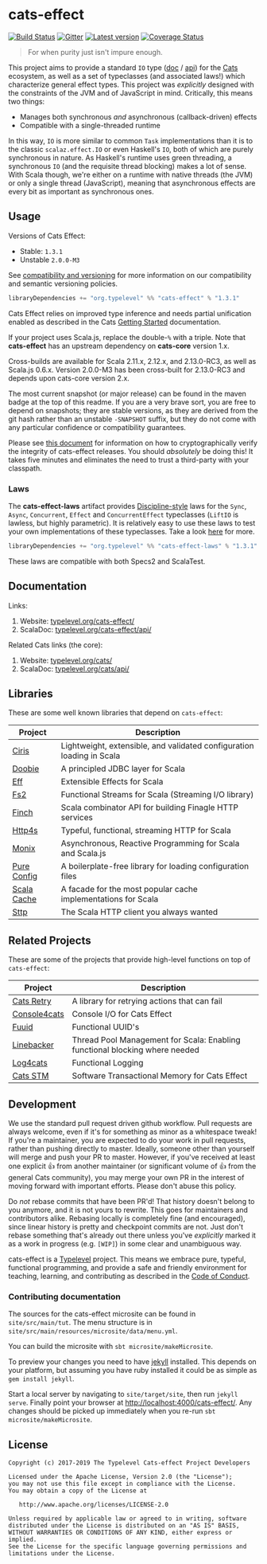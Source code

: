 # cats-effect

[![Build Status](https://travis-ci.org/typelevel/cats-effect.svg?branch=master)](https://travis-ci.org/typelevel/cats-effect) [![Gitter](https://img.shields.io/gitter/room/typelevel/cats-effect.svg)](https://gitter.im/typelevel/cats-effect) [![Latest version](https://index.scala-lang.org/typelevel/cats-effect/cats-effect/latest.svg?color=orange)](https://index.scala-lang.org/typelevel/cats-effect/cats-effect) [![Coverage Status](https://codecov.io/gh/typelevel/cats-effect/coverage.svg?branch=master)](https://codecov.io/gh/typelevel/cats-effect?branch=master)

> For when purity just isn't impure enough.

This project aims to provide a standard `IO` type ([doc](https://typelevel.org/cats-effect/datatypes/io.html) / [api](https://typelevel.org/cats-effect/api/cats/effect/IO.html)) for the [Cats](http://typelevel.org/cats/) ecosystem, as well as a set of typeclasses (and associated laws!) which characterize general effect types. This project was *explicitly* designed with the constraints of the JVM and of JavaScript in mind. Critically, this means two things:

- Manages both synchronous *and* asynchronous (callback-driven) effects
- Compatible with a single-threaded runtime

In this way, `IO` is more similar to common `Task` implementations than it is to the classic `scalaz.effect.IO` or even Haskell's `IO`, both of which are purely synchronous in nature. As Haskell's runtime uses green threading, a synchronous `IO` (and the requisite thread blocking) makes a lot of sense. With Scala though, we're either on a runtime with native threads (the JVM) or only a single thread (JavaScript), meaning that asynchronous effects are every bit as important as synchronous ones.

## Usage

Versions of Cats Effect:

- Stable: `1.3.1`
- Unstable `2.0.0-M3`

See [compatibility and versioning](https://github.com/typelevel/cats-effect/blob/master/versioning.md) for more information on our compatibility and semantic versioning policies.

```sbt
libraryDependencies += "org.typelevel" %% "cats-effect" % "1.3.1"
```

Cats Effect relies on improved type inference and needs partial unification enabled as described in the Cats [Getting Started](https://github.com/typelevel/cats#getting-started) documentation.

If your project uses Scala.js, replace the double-`%` with a triple. Note that **cats-effect** has an upstream dependency on **cats-core** version 1.x.

Cross-builds are available for Scala 2.11.x, 2.12.x, and 2.13.0-RC3, as well as Scala.js 0.6.x. Version 2.0.0-M3 has been cross-built for 2.13.0-RC3 and depends upon cats-core version 2.x.

The most current snapshot (or major release) can be found in the maven badge at the top of this readme. If you are a very brave sort, you are free to depend on snapshots; they are stable versions, as they are derived from the git hash rather than an unstable `-SNAPSHOT` suffix, but they do not come with any particular confidence or compatibility guarantees.

Please see [this document](https://github.com/typelevel/cats-effect/blob/master/verifying-releases.md) for information on how to cryptographically verify the integrity of cats-effect releases. You should *absolutely* be doing this! It takes five minutes and eliminates the need to trust a third-party with your classpath.

### Laws

The **cats-effect-laws** artifact provides [Discipline-style](https://github.com/typelevel/discipline) laws for the `Sync`, `Async`, `Concurrent`, `Effect` and `ConcurrentEffect` typeclasses (`LiftIO` is lawless, but highly parametric). It is relatively easy to use these laws to test your own implementations of these typeclasses. Take a look [here](https://github.com/typelevel/cats-effect/tree/master/laws/shared/src/main/scala/cats/effect/laws) for more.

```sbt
libraryDependencies += "org.typelevel" %% "cats-effect-laws" % "1.3.1" % "test"
```

These laws are compatible with both Specs2 and ScalaTest.

## Documentation

Links:

1. Website: [typelevel.org/cats-effect/](https://typelevel.org/cats-effect/)
2. ScalaDoc: [typelevel.org/cats-effect/api/](https://typelevel.org/cats-effect/api/)

Related Cats links (the core):

1. Website: [typelevel.org/cats/](https://typelevel.org/cats/)
2. ScalaDoc: [typelevel.org/cats/api/](https://typelevel.org/cats/api/)

## Libraries

These are some well known libraries that depend on `cats-effect`:

| Project | Description |
| ------- | ----------- |
| [Ciris](https://cir.is) | Lightweight, extensible, and validated configuration loading in Scala |
| [Doobie](http://tpolecat.github.io/doobie/) | A principled JDBC layer for Scala |
| [Eff](http://atnos-org.github.io/eff/) | Extensible Effects for Scala |
| [Fs2](https://functional-streams-for-scala.github.io/fs2/) | Functional Streams for Scala (Streaming I/O library) |
| [Finch](https://finagle.github.io/finch/) | Scala combinator API for building Finagle HTTP services |
| [Http4s](http://http4s.org/) | Typeful, functional, streaming HTTP for Scala |
| [Monix](https://monix.io/) | Asynchronous, Reactive Programming for Scala and Scala.js |
| [Pure Config](https://pureconfig.github.io/) | A boilerplate-free library for loading configuration files |
| [Scala Cache](https://cb372.github.io/scalacache/) | A facade for the most popular cache implementations for Scala |
| [Sttp](http://sttp.readthedocs.io/en/latest/) | The Scala HTTP client you always wanted |

## Related Projects

These are some of the projects that provide high-level functions on top of `cats-effect`:

| Project | Description |
| ------- | ----------- |
| [Cats Retry](https://github.com/cb372/cats-retry) | A library for retrying actions that can fail |
| [Console4cats](https://gvolpe.github.io/console4cats/) | Console I/O for Cats Effect |
| [Fuuid](https://christopherdavenport.github.io/fuuid/) | Functional UUID's |
| [Linebacker](https://christopherdavenport.github.io/linebacker/) | Thread Pool Management for Scala: Enabling functional blocking where needed |
| [Log4cats](https://christopherdavenport.github.io/log4cats/) | Functional Logging |
| [Cats STM](https://timwspence.github.io/cats-stm/) | Software Transactional Memory for Cats Effect |

## Development

We use the standard pull request driven github workflow. Pull requests are always welcome, even if it's for something as minor as a whitespace tweak! If you're a maintainer, you are expected to do your work in pull requests, rather than pushing directly to master. Ideally, someone other than yourself will merge and push your PR to master. However, if you've received at least one explicit 👍 from another maintainer (or significant volume of 👍 from the general Cats community), you may merge your own PR in the interest of moving forward with important efforts. Please don't abuse this policy.

Do *not* rebase commits that have been PR'd! That history doesn't belong to you anymore, and it is not yours to rewrite. This goes for maintainers and contributors alike. Rebasing locally is completely fine (and encouraged), since linear history is pretty and checkpoint commits are not. Just don't rebase something that's already out there unless you've *explicitly* marked it as a work in progress (e.g. `[WIP]`) in some clear and unambiguous way.

cats-effect is a [Typelevel](http://typelevel.org/) project. This means we embrace pure, typeful, functional programming, and provide a safe and friendly environment for teaching, learning, and contributing as described in the [Code of Conduct].

### Contributing documentation

The sources for the cats-effect microsite can be found in `site/src/main/tut`.
The menu structure is in `site/src/main/resources/microsite/data/menu.yml`.

You can build the microsite with `sbt microsite/makeMicrosite`.

To preview your changes you need to have
[jekyll](https://github.com/jekyll/jekyll) installed. This depends on your
platform, but assuming you have ruby installed it could be as simple as `gem
install jekyll`.

Start a local server by navigating to `site/target/site`, then run `jekyll
serve`. Finally point your browser at
[http://localhost:4000/cats-effect/](http://localhost:4000/cats-effect/). Any
changes should be picked up immediately when you re-run `sbt
microsite/makeMicrosite`.

## License

```
Copyright (c) 2017-2019 The Typelevel Cats-effect Project Developers

Licensed under the Apache License, Version 2.0 (the "License");
you may not use this file except in compliance with the License.
You may obtain a copy of the License at

   http://www.apache.org/licenses/LICENSE-2.0

Unless required by applicable law or agreed to in writing, software
distributed under the License is distributed on an "AS IS" BASIS,
WITHOUT WARRANTIES OR CONDITIONS OF ANY KIND, either express or implied.
See the License for the specific language governing permissions and
limitations under the License.
```

[Code of Conduct]: https://github.com/typelevel/cats-effect/blob/master/CODE_OF_CONDUCT.md
